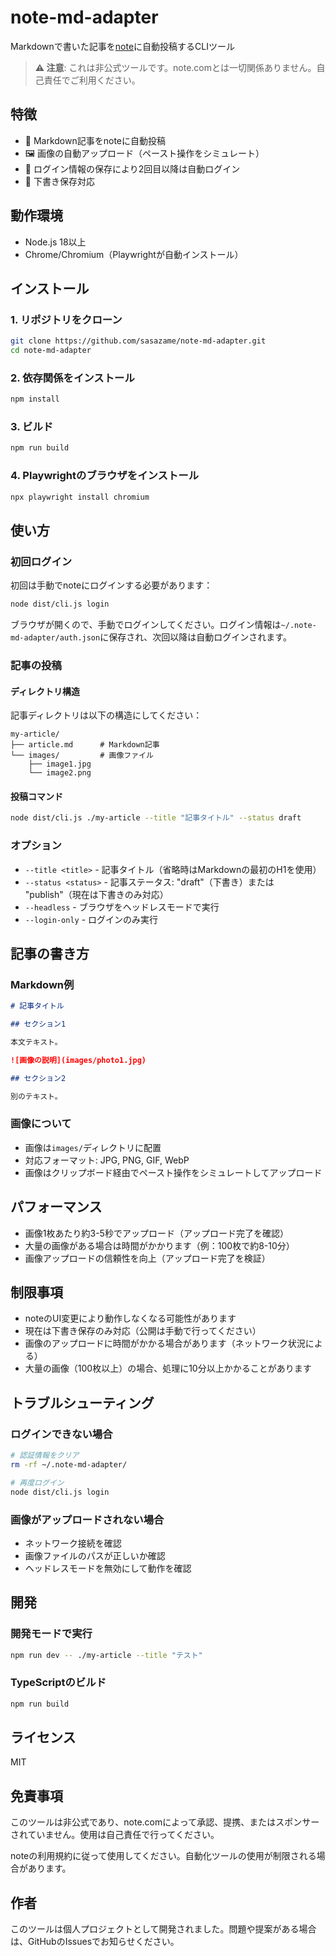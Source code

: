# note-md-adapter

Markdownで書いた記事を[note](https://note.com)に自動投稿するCLIツール

> **⚠️ 注意**: これは非公式ツールです。note.comとは一切関係ありません。自己責任でご利用ください。

## 特徴

- 📝 Markdown記事をnoteに自動投稿
- 🖼️ 画像の自動アップロード（ペースト操作をシミュレート）
- 🔐 ログイン情報の保存により2回目以降は自動ログイン
- 📄 下書き保存対応

## 動作環境

- Node.js 18以上
- Chrome/Chromium（Playwrightが自動インストール）

## インストール

### 1. リポジトリをクローン

```bash
git clone https://github.com/sasazame/note-md-adapter.git
cd note-md-adapter
```

### 2. 依存関係をインストール

```bash
npm install
```

### 3. ビルド

```bash
npm run build
```

### 4. Playwrightのブラウザをインストール

```bash
npx playwright install chromium
```

## 使い方

### 初回ログイン

初回は手動でnoteにログインする必要があります：

```bash
node dist/cli.js login
```

ブラウザが開くので、手動でログインしてください。ログイン情報は`~/.note-md-adapter/auth.json`に保存され、次回以降は自動ログインされます。

### 記事の投稿

#### ディレクトリ構造

記事ディレクトリは以下の構造にしてください：

```
my-article/
├── article.md      # Markdown記事
└── images/         # 画像ファイル
    ├── image1.jpg
    └── image2.png
```

#### 投稿コマンド

```bash
node dist/cli.js ./my-article --title "記事タイトル" --status draft
```

### オプション

- `--title <title>` - 記事タイトル（省略時はMarkdownの最初のH1を使用）
- `--status <status>` - 記事ステータス: "draft"（下書き）または "publish"（現在は下書きのみ対応）
- `--headless` - ブラウザをヘッドレスモードで実行
- `--login-only` - ログインのみ実行

## 記事の書き方

### Markdown例

```markdown
# 記事タイトル

## セクション1

本文テキスト。

![画像の説明](images/photo1.jpg)

## セクション2

別のテキスト。
```

### 画像について

- 画像は`images/`ディレクトリに配置
- 対応フォーマット: JPG, PNG, GIF, WebP
- 画像はクリップボード経由でペースト操作をシミュレートしてアップロード

## パフォーマンス

- 画像1枚あたり約3-5秒でアップロード（アップロード完了を確認）
- 大量の画像がある場合は時間がかかります（例：100枚で約8-10分）
- 画像アップロードの信頼性を向上（アップロード完了を検証）

## 制限事項

- noteのUI変更により動作しなくなる可能性があります
- 現在は下書き保存のみ対応（公開は手動で行ってください）
- 画像のアップロードに時間がかかる場合があります（ネットワーク状況による）
- 大量の画像（100枚以上）の場合、処理に10分以上かかることがあります

## トラブルシューティング

### ログインできない場合

```bash
# 認証情報をクリア
rm -rf ~/.note-md-adapter/

# 再度ログイン
node dist/cli.js login
```

### 画像がアップロードされない場合

- ネットワーク接続を確認
- 画像ファイルのパスが正しいか確認
- ヘッドレスモードを無効にして動作を確認

## 開発

### 開発モードで実行

```bash
npm run dev -- ./my-article --title "テスト"
```

### TypeScriptのビルド

```bash
npm run build
```

## ライセンス

MIT

## 免責事項

このツールは非公式であり、note.comによって承認、提携、またはスポンサーされていません。使用は自己責任で行ってください。

noteの利用規約に従って使用してください。自動化ツールの使用が制限される場合があります。

## 作者

このツールは個人プロジェクトとして開発されました。問題や提案がある場合は、GitHubのIssuesでお知らせください。